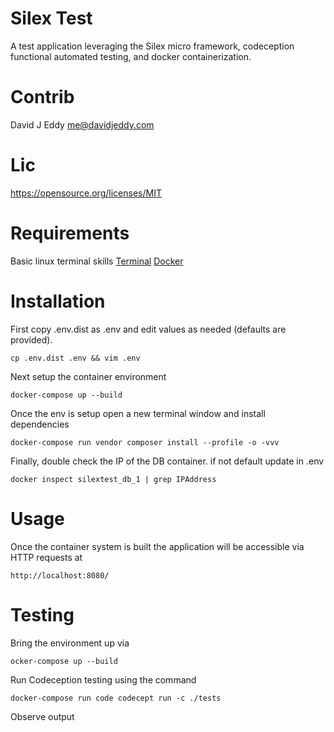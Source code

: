 Silex Test
===
A test application leveraging the Silex micro framework, codeception functional automated testing,
and docker containerization.

Contrib
===
David J Eddy <me@davidjeddy.com>

Lic
===
https://opensource.org/licenses/MIT 

Requirements
===
Basic linux terminal skills
[Terminal](https://www.digitalocean.com/community/tutorials/an-introduction-to-the-linux-terminal)
[Docker](https://www.docker.com/)

Installation
===
First copy .env.dist as .env and edit values as needed (defaults are provided).

    cp .env.dist .env && vim .env

Next setup the container environment

    docker-compose up --build

Once the env is setup open a new terminal window and install dependencies

    docker-compose run vendor composer install --profile -o -vvv
    
Finally, double check the IP of the DB container. if not default update in .env

    docker inspect silextest_db_1 | grep IPAddress

Usage
===
Once the container system is built the application will be accessible via HTTP requests at

    http://localhost:8080/

Testing
===
Bring the environment up via 

    ocker-compose up --build

Run Codeception testing using the command

    docker-compose run code codecept run -c ./tests

Observe output